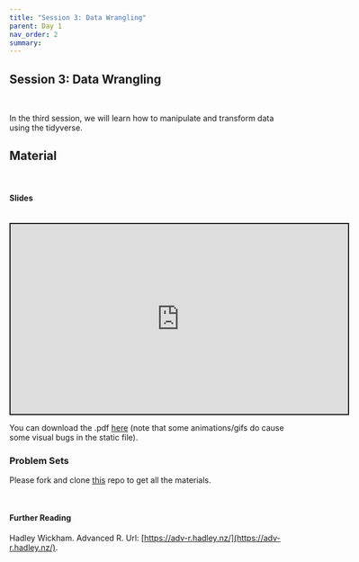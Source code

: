 ```yaml
---
title: "Session 3: Data Wrangling"
parent: Day 1
nav_order: 2
summary: 
---
```


## Session 3: Data Wrangling

<br/>

In the third session, we will learn how to manipulate and transform data using the tidyverse.

## Material

<br/>

#### Slides

<br/>

 <iframe src="https://rawcdn.githack.com/m-freitag/intro-r-polsci/c17b4458f9f41c093585cf247b426f0749a4e129/_lessons/Slides/Day%201/03_Data_Wrangling/03_Data_Wrangling.html?flush_cache=True" width="600" height="337.50" style="border:2px solid currentColor;" loading="lazy" allowfullscreen></iframe> <script>fitvids('.shareagain', {players: 'iframe'});</script>

You can download the .pdf [here](https://github.com/m-freitag/intro-r-polsci/raw/master/_lessons/Slides/Day%201/03_Data_Wrangling/03_Data_Wrangling.pdf) (note that some animations/gifs do cause some visual bugs in the static file).

### Problem Sets

Please fork and clone [this]() repo to get all the materials.


<br/>

#### Further Reading

Hadley Wickham. Advanced R. Url: [https://adv-r.hadley.nz/](https://adv-r.hadley.nz/).
